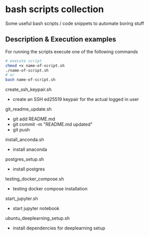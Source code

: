 # bash scripts collection

Some useful bash scripts / code snippets to automate boring stuff


## Description & Execution examples

For running the scripts execute one of the following commands

```bash
# execute script
chmod +x name-of-script.sh
./name-of-script.sh
# or
bash name-of-script.sh
```


create_ssh_keypair.sh
- create an SSH ed25519 keypair for the actual logged in user

git_readme_update.sh
- git add README.md
- git commit -m "README.md updated"
- git push

install_anconda.sh
- install anaconda

postgres_setup.sh
- install postgres


testing_docker_compose.sh
- testing docker compose installation

start_jupyter.sh
- start jupyter notebook

ubuntu_deeplearning_setup.sh
- install dependencies for deeplearning setup
